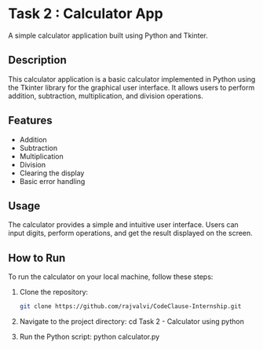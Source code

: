 
# Task 2 : Calculator App

A simple calculator application built using Python and Tkinter.

## Description

This calculator application is a basic calculator implemented in Python using the Tkinter library for the graphical user interface. It allows users to perform addition, subtraction, multiplication, and division operations.

## Features

- Addition
- Subtraction
- Multiplication
- Division
- Clearing the display
- Basic error handling

## Usage

The calculator provides a simple and intuitive user interface. Users can input digits, perform operations, and get the result displayed on the screen.

## How to Run

To run the calculator on your local machine, follow these steps:

1. Clone the repository:

   ```bash
   git clone https://github.com/rajvalvi/CodeClause-Internship.git


2. Navigate to the project directory:
  cd Task 2 - Calculator using python


3. Run the Python script:
  python calculator.py
